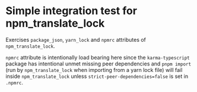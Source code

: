 # Simple integration test for npm_translate_lock

Exercises `package_json`, `yarn_lock` and `npmrc` attributes of `npm_translate_lock`.

`npmrc` attribute is intentionally load bearing here since the `karma-typescript` package has
intentional unmet missing peer dependencies and `pnpm import` (run by `npm_translate_lock` when
importing from a yarn lock file) will fail inside `npm_translate_lock` unless
`strict-peer-dependencies=false` is set in `.npmrc`.
